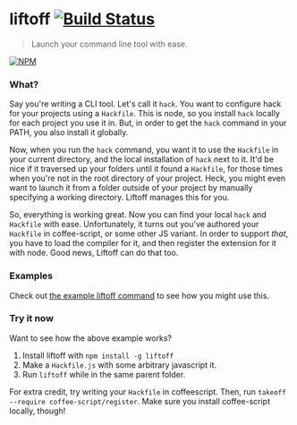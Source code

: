# liftoff [![Build Status](https://secure.travis-ci.org/tkellen/node-liftoff.png)](http://travis-ci.org/tkellen/node-liftoff)
> Launch your command line tool with ease.

[![NPM](https://nodei.co/npm/liftoff.png)](https://nodei.co/npm/liftoff/)

### What?
Say you're writing a CLI tool.  Let's call it `hack`.  You want to configure hack for your projects using a `Hackfile`.  This is node, so you install `hack` locally for each project you use it in.  But, in order to get the `hack` command in your PATH, you also install it globally.

Now, when you run the `hack` command, you want it to use the `Hackfile` in your current directory, and the local installation of `hack` next to it.  It'd be nice if it traversed up your folders until it found a `Hackfile`, for those times when you're not in the root directory of your project.  Heck, you might even want to launch it from a folder outside of your project by manually specifying a working directory.  Liftoff manages this for you.

So, everything is working great.  Now you can find your local `hack` and `Hackfile` with ease.  Unfortunately, it turns out you've authored your `Hackfile` in coffee-script, or some other JS variant.  In order to support *that*, you have to load the compiler for it, and then register the extension for it with node.  Good news, Liftoff can do that too.

### Examples
Check out [the example liftoff command](/bin/liftoff.js) to see how you might use this.


### Try it now
Want to see how the above example works?

1. Install liftoff with `npm install -g liftoff`
2. Make a `Hackfile.js` with some arbitrary javascript it.
3. Run `liftoff` while in the same parent folder.

For extra credit, try writing your `Hackfile` in coffeescript.  Then, run `takeoff --require coffee-script/register`.  Make sure you install coffee-script locally, though!

